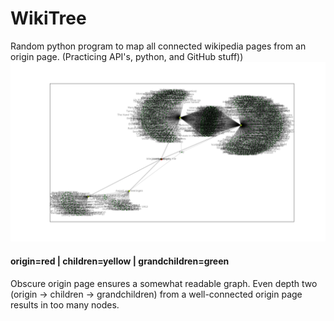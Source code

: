 # WikiTree
Random python program to map all connected wikipedia pages from an origin page. (Practicing API's, python, and GitHub stuff))
![Example](https://github.com/NolanGC/WikiTree/blob/master/WikiTree1.0.png "Example WikiTree")
#### origin=red | children=yellow | grandchildren=green
Obscure origin page ensures a somewhat readable graph. Even depth two (origin -> children -> grandchildren) from a well-connected origin page results in too many nodes.



